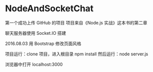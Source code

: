 # NodeAndSocketChat

 第一个成功上传 GitHub 的项目
 项目来自《Node.js 实战》这本书的第二章
 
 聊天服务器使用 Socket.IO 搭建
 
 2016.08.03  用 Bootstrap 修改页面风格
 
 项目运行：clone 项目，进入根目录 npm install 然后运行：node server.js 
 
 浏览器中打开 localhost:3000
